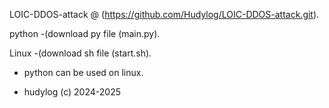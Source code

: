 LOIC-DDOS-attack @ (https://github.com/Hudylog/LOIC-DDOS-attack.git).

python -(download py file (main.py).

Linux -(download sh file (start.sh).
- python can be used on linux.

- hudylog (c) 2024-2025
